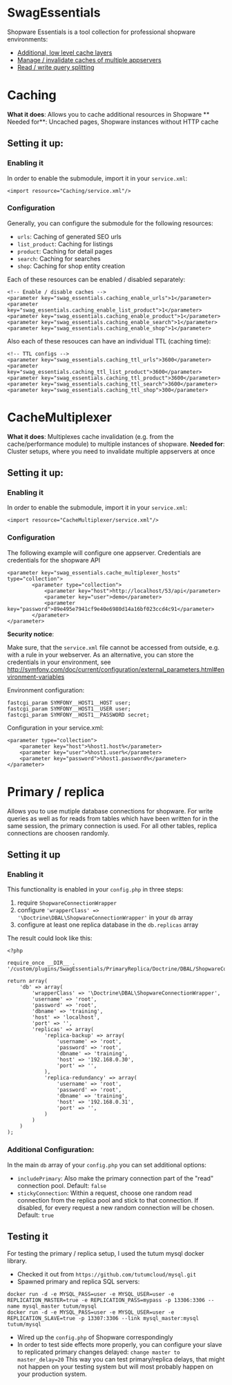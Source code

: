 # SwagEssentials
Shopware Essentials is a tool collection for professional shopware environments:

* [Additional, low level cache layers](#caching)
* [Manage / invalidate caches of multiple appservers](#cachemultiplexer)
* [Read / write query splitting](#primary--replica)

# Caching
**What it does**: Allows you to cache additional resources in Shopware
** Needed for**: Uncached pages, Shopware instances without HTTP cache

## Setting it up:
### Enabling it
In order to enable the submodule, import it in your `service.xml`:

`<import resource="Caching/service.xml"/>`

### Configuration
Generally, you can configure the submodule for the following resources:
	
 * `urls`: Caching of generated SEO urls
 * `list_product`: Caching for listings
 * `product`: Caching for detail pages
 * `search`: Caching for searches
 * `shop`: Caching for shop entity creation
 
 Each of these resources can be enabled / disabled separately:

```
<!-- Enable / disable caches -->
<parameter key="swag_essentials.caching_enable_urls">1</parameter>
<parameter key="swag_essentials.caching_enable_list_product">1</parameter>
<parameter key="swag_essentials.caching_enable_product">1</parameter>
<parameter key="swag_essentials.caching_enable_search">1</parameter>
<parameter key="swag_essentials.caching_enable_shop">1</parameter>
```

Also each of these resouces can have an individual TTL (caching time):

```
<!-- TTL configs -->
<parameter key="swag_essentials.caching_ttl_urls">3600</parameter>
<parameter key="swag_essentials.caching_ttl_list_product">3600</parameter>
<parameter key="swag_essentials.caching_ttl_product">3600</parameter>
<parameter key="swag_essentials.caching_ttl_search">3600</parameter>
<parameter key="swag_essentials.caching_ttl_shop">300</parameter>
```

# CacheMultiplexer
**What it does**: Multiplexes cache invalidation (e.g. from the cache/performance module) to multiple instances of shopware.
**Needed for**: Cluster setups, where you need to invalidate multiple appservers at once

## Setting it up:
### Enabling it
In order to enable the submodule, import it in your `service.xml`:

`<import resource="CacheMultiplexer/service.xml"/>`

### Configuration
The following example will configure one appserver. Credentials are credentials for the shopware API

```
<parameter key="swag_essentials.cache_multiplexer_hosts" type="collection">
        <parameter type="collection">
            <parameter key="host">http://localhost/53/api</parameter>
            <parameter key="user">demo</parameter>
            <parameter key="password">89e495e7941cf9e40e6980d14a16bf023ccd4c91</parameter>
        </parameter>
</parameter>
```

**Security notice**:

Make sure, that the `service.xml` file cannot be accessed from outside, e.g. with a rule in your webserver. As an
alternative, you can store the credentials in your environment, see
http://symfony.com/doc/current/configuration/external_parameters.html#environment-variables

Environment configuration:

```
fastcgi_param SYMFONY__HOST1__HOST user;
fastcgi_param SYMFONY__HOST1__USER user;
fastcgi_param SYMFONY__HOST1__PASSWORD secret;
```

Configuration in your service.xml:

```
<parameter type="collection">
    <parameter key="host">%host1.host%</parameter>
    <parameter key="user">%host1.user%</parameter>
    <parameter key="password">%host1.password%</parameter>
</parameter>
```

# Primary / replica
Allows you to use mutiple database connections for shopware. For write queries as well as for reads from tables which have been written for in the same session, the primary connection is used. For all other tables, replica connections are choosen randomly.

## Setting it up
### Enabling it
This functionality is enabled in your `config.php` in three steps:

 1. require `ShopwareConnectionWrapper`
 2. configure `'wrapperClass' => '\Doctrine\DBAL\ShopwareConnectionWrapper'` in your `db` array
 3. configure at least one replica database in the `db.replicas` array


The result could look like this:


```
<?php

require_once __DIR__ . '/custom/plugins/SwagEssentials/PrimaryReplica/Doctrine/DBAL/ShopwareConnectionWrapper.php';

return array(
    'db' => array(
        'wrapperClass' => '\Doctrine\DBAL\ShopwareConnectionWrapper',
        'username' => 'root',
        'password' => 'root',
        'dbname' => 'training',
        'host' => 'localhost',
        'port' => '',
        'replicas' => array(
            'replica-backup' => array(
                'username' => 'root',
                'password' => 'root',
                'dbname' => 'training',
                'host' => '192.168.0.30',
                'port' => '',
            ),
            'replica-redundancy' => array(
                'username' => 'root',
                'password' => 'root',
                'dbname' => 'training',
                'host' => '192.168.0.31',
                'port' => '',
            )
        )
    )
);
```


### Additional Configuration:
In the main `db` array of your `config.php` you can set additional options:
 * `includePrimary`: Also make the primary connection part of the "read" connection pool. Default: `false`
 * `stickyConnection`: Within a request, choose one random read connection from the replica pool and stick to that connection.  If disabled, for every request a new random connection will be chosen. Default: `true`

## Testing it
For testing the primary / replica setup, I used the tutum mysql docker library.

* Checked it out from `https://github.com/tutumcloud/mysql.git `
* Spawned primary and replica SQL servers:
```
docker run -d -e MYSQL_PASS=user -e MYSQL_USER=user -e REPLICATION_MASTER=true -e REPLICATION_PASS=mypass -p 13306:3306 --name mysql_master tutum/mysql
docker run -d -e MYSQL_PASS=user -e MYSQL_USER=user -e REPLICATION_SLAVE=true -p 13307:3306 --link mysql_master:mysql tutum/mysql
```
* Wired up the `config.php` of Shopware correspondingly
* In order to test side effects more properly, you can configure your slave to replicated primary changes delayed: `change master to master_delay=20`
This way you can test primary/replica delays, that might not happen on your testing system but will most probably happen on your production system.
